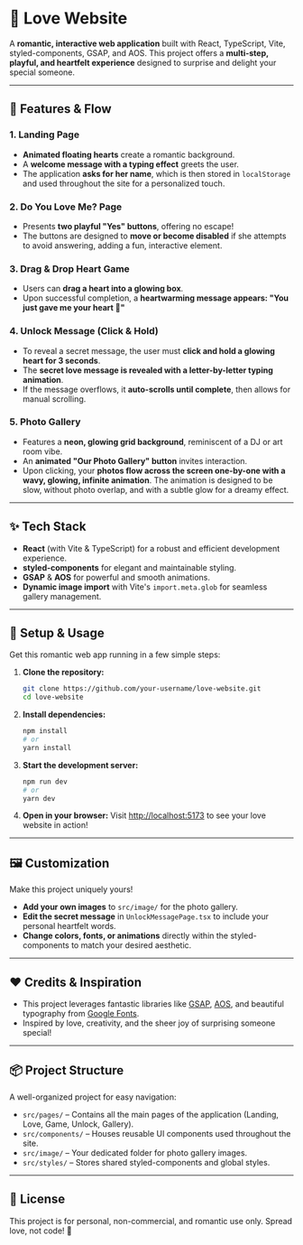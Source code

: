 # 💖 Love Website

A **romantic, interactive web application** built with React, TypeScript, Vite, styled-components, GSAP, and AOS. This project offers a **multi-step, playful, and heartfelt experience** designed to surprise and delight your special someone.

-----

## 🌹 Features & Flow

### **1. Landing Page**

  * **Animated floating hearts** create a romantic background.
  * A **welcome message with a typing effect** greets the user.
  * The application **asks for her name**, which is then stored in `localStorage` and used throughout the site for a personalized touch.

### **2. Do You Love Me? Page**

  * Presents **two playful "Yes" buttons**, offering no escape\!
  * The buttons are designed to **move or become disabled** if she attempts to avoid answering, adding a fun, interactive element.

### **3. Drag & Drop Heart Game**

  * Users can **drag a heart into a glowing box**.
  * Upon successful completion, a **heartwarming message appears: "You just gave me your heart 💝"**

### **4. Unlock Message (Click & Hold)**

  * To reveal a secret message, the user must **click and hold a glowing heart for 3 seconds**.
  * The **secret love message is revealed with a letter-by-letter typing animation**.
  * If the message overflows, it **auto-scrolls until complete**, then allows for manual scrolling.

### **5. Photo Gallery**

  * Features a **neon, glowing grid background**, reminiscent of a DJ or art room vibe.
  * An **animated "Our Photo Gallery" button** invites interaction.
  * Upon clicking, your **photos flow across the screen one-by-one with a wavy, glowing, infinite animation**. The animation is designed to be slow, without photo overlap, and with a subtle glow for a dreamy effect.

-----

## ✨ Tech Stack

  * **React** (with Vite & TypeScript) for a robust and efficient development experience.
  * **styled-components** for elegant and maintainable styling.
  * **GSAP** & **AOS** for powerful and smooth animations.
  * **Dynamic image import** with Vite's `import.meta.glob` for seamless gallery management.

-----

## 🚀 Setup & Usage

Get this romantic web app running in a few simple steps:

1.  **Clone the repository:**
    ```bash
    git clone https://github.com/your-username/love-website.git
    cd love-website
    ```
2.  **Install dependencies:**
    ```bash
    npm install
    # or
    yarn install
    ```
3.  **Start the development server:**
    ```bash
    npm run dev
    # or
    yarn dev
    ```
4.  **Open in your browser:**
    Visit [http://localhost:5173](https://www.google.com/search?q=http://localhost:5173) to see your love website in action\!

-----

## 🖼️ Customization

Make this project uniquely yours\!

  * **Add your own images** to `src/image/` for the photo gallery.
  * **Edit the secret message** in `UnlockMessagePage.tsx` to include your personal heartfelt words.
  * **Change colors, fonts, or animations** directly within the styled-components to match your desired aesthetic.

-----

## ❤️ Credits & Inspiration

  * This project leverages fantastic libraries like [GSAP](https://greensock.com/gsap/), [AOS](https://michalsnik.github.io/aos/), and beautiful typography from [Google Fonts](https://fonts.google.com/).
  * Inspired by love, creativity, and the sheer joy of surprising someone special\!

-----

## 📦 Project Structure

A well-organized project for easy navigation:

  * `src/pages/` – Contains all the main pages of the application (Landing, Love, Game, Unlock, Gallery).
  * `src/components/` – Houses reusable UI components used throughout the site.
  * `src/image/` – Your dedicated folder for photo gallery images.
  * `src/styles/` – Stores shared styled-components and global styles.

-----

## 📝 License

This project is for personal, non-commercial, and romantic use only. Spread love, not code\! 💌
